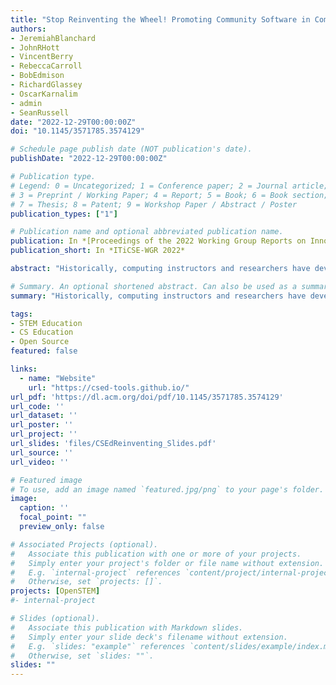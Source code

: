 ```yaml
---
title: "Stop Reinventing the Wheel! Promoting Community Software in Computing Education"
authors:
- JeremiahBlanchard
- JohnRHott
- VincentBerry
- RebeccaCarroll
- BobEdmison
- RichardGlassey
- OscarKarnalim
- admin
- SeanRussell
date: "2022-12-29T00:00:00Z"
doi: "10.1145/3571785.3574129"

# Schedule page publish date (NOT publication's date).
publishDate: "2022-12-29T00:00:00Z"

# Publication type.
# Legend: 0 = Uncategorized; 1 = Conference paper; 2 = Journal article;
# 3 = Preprint / Working Paper; 4 = Report; 5 = Book; 6 = Book section;
# 7 = Thesis; 8 = Patent; 9 = Workshop Paper / Abstract / Poster
publication_types: ["1"]

# Publication name and optional abbreviated publication name.
publication: In *[Proceedings of the 2022 Working Group Reports on Innovation and Technology in Computer Science Education (ITiCSE-WGR 2022)](https://iticse.acm.org/2022/)*
publication_short: In *ITiCSE-WGR 2022*

abstract: "Historically, computing instructors and researchers have developed a wide variety of tools to support teaching and educational research, including exam and code testing suites and data collection solutions. However, these tools often find limited adoption beyond their creators. As a result, it is common for many of the same functionalities to be re-implemented by different instructional groups within the Computing Education community. We hypothesise that this is due in part to discoverability, availability, and adaptability challenges. Further, instructors often face institutional barriers to deployment, which can include hesitance of institutions to rely on community developed solutions that often lack a centralised authority and may be community or individually maintained. To this end, our working group explored what solutions are currently available, what instructors needed, and the reasons behind the above-mentioned phenomenon. To do so, we reviewed existing literature and surveyed the community to identify the tools that have been developed by the community; the solutions that are currently available and in use by instructors; what features are needed moving forward for classroom and research use; what support for extensions is needed to support further Computing Education research; and what institutional challenges instructors and researchers are currently facing or have faced in using community software solutions. Finally, the working group identified factors that limited adoption of solutions. This work proposes ways to integrate and improve the availability, discoverability, and dissemination of existing community projects, as well as ways to manage and overcome institutional challenges."

# Summary. An optional shortened abstract. Can also be used as a summary for an extended abstract or poster etc.
summary: "Historically, computing instructors and researchers have developed a wide variety of tools to support teaching and educational research, including exam and code testing suites and data collection solutions. However, these tools often find limited adoption beyond their creators. As a result, it is common for many of the same functionalities to be re-implemented by different instructional groups within the Computing Education community. We hypothesise that this is due in part to discoverability, availability, and adaptability challenges. Further, instructors often face institutional barriers to deployment, which can include hesitance of institutions to rely on community developed solutions that often lack a centralised authority and may be community or individually maintained. To this end, our working group explored what solutions are currently available, what instructors needed, and the reasons behind the above-mentioned phenomenon. To do so, we reviewed existing literature and surveyed the community to identify the tools that have been developed by the community; the solutions that are currently available and in use by instructors; what features are needed moving forward for classroom and research use; what support for extensions is needed to support further Computing Education research; and what institutional challenges instructors and researchers are currently facing or have faced in using community software solutions. Finally, the working group identified factors that limited adoption of solutions. This work proposes ways to integrate and improve the availability, discoverability, and dissemination of existing community projects, as well as ways to manage and overcome institutional challenges." 

tags:
- STEM Education
- CS Education
- Open Source
featured: false

links:
  - name: "Website"
    url: "https://csed-tools.github.io/"
url_pdf: 'https://dl.acm.org/doi/pdf/10.1145/3571785.3574129'
url_code: ''
url_dataset: ''
url_poster: ''
url_project: ''
url_slides: 'files/CSEdReinventing_Slides.pdf'
url_source: ''
url_video: ''

# Featured image
# To use, add an image named `featured.jpg/png` to your page's folder. 
image:
  caption: ''
  focal_point: ""
  preview_only: false

# Associated Projects (optional).
#   Associate this publication with one or more of your projects.
#   Simply enter your project's folder or file name without extension.
#   E.g. `internal-project` references `content/project/internal-project/index.md`.
#   Otherwise, set `projects: []`.
projects: [OpenSTEM]
#- internal-project

# Slides (optional).
#   Associate this publication with Markdown slides.
#   Simply enter your slide deck's filename without extension.
#   E.g. `slides: "example"` references `content/slides/example/index.md`.
#   Otherwise, set `slides: ""`.
slides: ""
---
```


<!-- {{% alert note %}}
Click the *Cite* button above to demo the feature to enable visitors to import publication metadata into their reference management software.
{{% /alert %}}

{{% alert note %}}
Click the *Slides* button above to demo Academic's Markdown slides feature.
{{% /alert %}} -->

<!-- Supplementary notes can be added here, including [code and math](https://sourcethemes.com/academic/docs/writing-markdown-latex/). -->